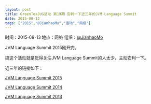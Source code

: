 ```yaml
---
layout: post
title: GreenTeaJUG活动 第19期 安利一下近三年的JVM Language Summit
date: 2015-08-13
tags: ["2015","@JianhaoMo","活动","网络"]
---
```


时间：2015-08-13
地点：网络
组织：[@JianhaoMo](http://weibo.com/halmo)

JVM Language Summit 2015刚开完。

搞这个活动就是觉得关注JVM Language Summit的人太少，主动安利一下。

近三年的链接如下：

[JVM Language Summit 2015](http://openjdk.java.net/projects/mlvm/jvmlangsummit/)

[JVM Language Summit 2014](http://www.oracle.com/technetwork/java/javase/community/jlssessions-2255337.html)

[JVM Language Summit 2013](http://www.oracle.com/technetwork/java/javase/community/jvmls2013-2013900.html)